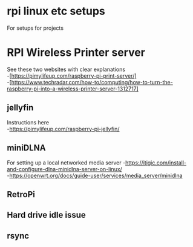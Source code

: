 # rpi linux etc setups
For setups for projects

# RPI Wireless Printer server
See these two websites with clear explanations  
-[https://pimylifeup.com/raspberry-pi-print-server/]  
-[https://www.techradar.com/how-to/computing/how-to-turn-the-raspberry-pi-into-a-wireless-printer-server-1312717]

## jellyfin
Instructions here  
-https://pimylifeup.com/raspberry-pi-jellyfin/

## miniDLNA
For setting up a local networked media server
-https://itigic.com/install-and-configure-dlna-minidlna-server-on-linux/  
-https://openwrt.org/docs/guide-user/services/media_server/minidlna


## RetroPi

## Hard drive idle issue

## rsync
